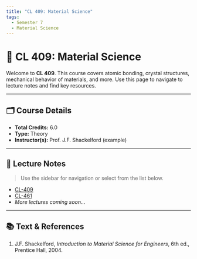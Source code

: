 ```yaml
---
title: "CL 409: Material Science"
tags:
  - Semester 7
  - Material Science
---
```


# 📘 CL 409: Material Science

Welcome to **CL 409**. This course covers atomic bonding, crystal structures, mechanical behavior of materials, and more. Use this page to navigate to lecture notes and find key resources.

---

## 🗂️ Course Details

- **Total Credits:** 6.0
- **Type:** Theory
- **Instructor(s):** Prof. J.F. Shackelford (example)

---

## 📝 Lecture Notes

> Use the sidebar for navigation or select from the list below.

- [CL-409](./CL-409/index.md)
- [CL-461](./CL-461/index.md)
- _More lectures coming soon..._

---

## 📚 Text & References

1.  J.F. Shackelford, _Introduction to Material Science for Engineers_, 6th ed., Prentice Hall, 2004.
